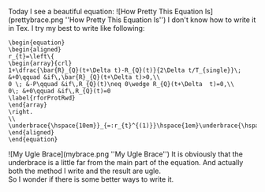 Today I see a beautiful equation:
![How Pretty This Equation Is](prettybrace.png ''How Pretty This Equation Is'')
I don't know how to write it in Tex.
I try my best to write like following:
```
\begin{equation}
\begin{aligned}
r_{t}=\left\{
\begin{array}{crl}
1+\dfrac{\bar{R}_{Q}(t+\Delta t)-R_{Q}(t)}{2\Delta t/T_{single}}\; &+0\qquad &if\,\bar{R}_{Q}(t+\Delta t)>0,\\
0 \; &-P\qquad &if\,R_{Q}(t)\neq 0\wedge R_{Q}(t+\Delta  t)=0,\\
0\; &+0\qquad &if\,R_{Q}(t)=0
\label{rforProtRwd}
\end{array}
\right.
\\
\underbrace{\hspace{10em}}_{=:r_{t}^{(1)}}\hspace{1em}\underbrace{\hspace{2em}}_{=:r_{t}^{(2)}}\hspace{17em}
\end{aligned}
\end{equation}
```
![My Ugle Brace](mybrace.png ''My Ugle Brace'')
It is obviously that the underbrace is a little far from the main part of the equation. And actually both the method I write and the result are ugle.  
So I wonder if there is some better ways to write it.
